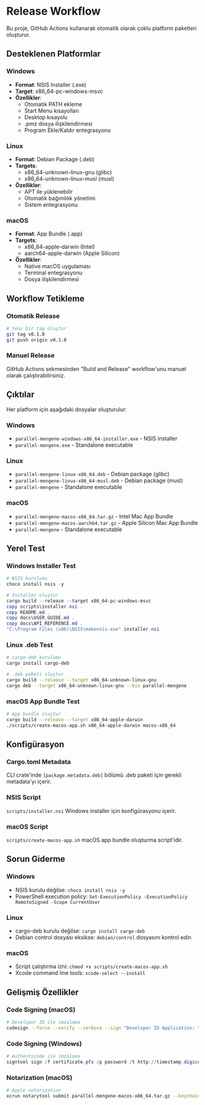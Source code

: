 # Release Workflow

Bu proje, GitHub Actions kullanarak otomatik olarak çoklu platform paketleri oluşturur.

## Desteklenen Platformlar

### Windows
- **Format**: NSIS Installer (.exe)
- **Target**: x86_64-pc-windows-msvc
- **Özellikler**:
  - Otomatik PATH ekleme
  - Start Menu kısayolları
  - Desktop kısayolu
  - .pmz dosya ilişkilendirmesi
  - Program Ekle/Kaldır entegrasyonu

### Linux
- **Format**: Debian Package (.deb)
- **Targets**: 
  - x86_64-unknown-linux-gnu (glibc)
  - x86_64-unknown-linux-musl (musl)
- **Özellikler**:
  - APT ile yüklenebilir
  - Otomatik bağımlılık yönetimi
  - Sistem entegrasyonu

### macOS
- **Format**: App Bundle (.app)
- **Targets**:
  - x86_64-apple-darwin (Intel)
  - aarch64-apple-darwin (Apple Silicon)
- **Özellikler**:
  - Native macOS uygulaması
  - Terminal entegrasyonu
  - Dosya ilişkilendirmesi

## Workflow Tetikleme

### Otomatik Release
```bash
# Yeni bir tag oluştur
git tag v0.1.0
git push origin v0.1.0
```

### Manuel Release
GitHub Actions sekmesinden "Build and Release" workflow'unu manuel olarak çalıştırabilirsiniz.

## Çıktılar

Her platform için aşağıdaki dosyalar oluşturulur:

### Windows
- `parallel-mengene-windows-x86_64-installer.exe` - NSIS installer
- `parallel-mengene.exe` - Standalone executable

### Linux
- `parallel-mengene-linux-x86_64.deb` - Debian package (glibc)
- `parallel-mengene-linux-x86_64-musl.deb` - Debian package (musl)
- `parallel-mengene` - Standalone executable

### macOS
- `parallel-mengene-macos-x86_64.tar.gz` - Intel Mac App Bundle
- `parallel-mengene-macos-aarch64.tar.gz` - Apple Silicon Mac App Bundle
- `parallel-mengene` - Standalone executable

## Yerel Test

### Windows Installer Test
```powershell
# NSIS kurulumu
choco install nsis -y

# Installer oluştur
cargo build --release --target x86_64-pc-windows-msvc
copy scripts\installer.nsi .
copy README.md .
copy docs\USER_GUIDE.md .
copy docs\API_REFERENCE.md .
"C:\Program Files (x86)\NSIS\makensis.exe" installer.nsi
```

### Linux .deb Test
```bash
# cargo-deb kurulumu
cargo install cargo-deb

# .deb paketi oluştur
cargo build --release --target x86_64-unknown-linux-gnu
cargo deb --target x86_64-unknown-linux-gnu --bin parallel-mengene
```

### macOS App Bundle Test
```bash
# App bundle oluştur
cargo build --release --target x86_64-apple-darwin
./scripts/create-macos-app.sh x86_64-apple-darwin macos-x86_64
```

## Konfigürasyon

### Cargo.toml Metadata
CLI crate'inde `[package.metadata.deb]` bölümü .deb paketi için gerekli metadata'yı içerir.

### NSIS Script
`scripts/installer.nsi` Windows installer için konfigürasyonu içerir.

### macOS Script
`scripts/create-macos-app.sh` macOS app bundle oluşturma script'idir.

## Sorun Giderme

### Windows
- NSIS kurulu değilse: `choco install nsis -y`
- PowerShell execution policy: `Set-ExecutionPolicy -ExecutionPolicy RemoteSigned -Scope CurrentUser`

### Linux
- cargo-deb kurulu değilse: `cargo install cargo-deb`
- Debian control dosyası eksikse: `debian/control` dosyasını kontrol edin

### macOS
- Script çalıştırma izni: `chmod +x scripts/create-macos-app.sh`
- Xcode command line tools: `xcode-select --install`

## Gelişmiş Özellikler

### Code Signing (macOS)
```bash
# Developer ID ile imzalama
codesign --force --verify --verbose --sign "Developer ID Application: Your Name" "Parallel Mengene.app"
```

### Code Signing (Windows)
```powershell
# Authenticode ile imzalama
signtool sign /f certificate.pfx /p password /t http://timestamp.digicert.com parallel-mengene-installer.exe
```

### Notarization (macOS)
```bash
# Apple notarization
xcrun notarytool submit parallel-mengene-macos-x86_64.tar.gz --keychain-profile "notarytool-profile" --wait
```

